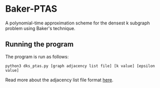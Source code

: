 # Baker-PTAS
A polynomial-time approximation scheme for the densest k subgraph problem using Baker's technique.

## Running the program
The program is run as follows:
```
python3 dks_ptas.py [graph adjacency list file] [k value] [epsilon value]
```
Read more about the adjacency list file format [here](https://networkx.github.io/documentation/stable/reference/readwrite/adjlist.html).
